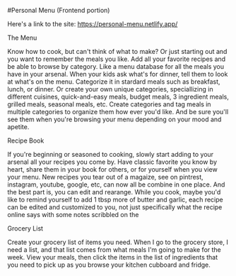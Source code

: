 #Personal Menu 
(Frontend portion)

Here's a link to the site: https://personal-menu.netlify.app/

The Menu 

Know how to cook, but can't think of what to make? Or just starting out and you want to remember the meals you like. Add all your favorite recipes and be able to browse by category. Like a menu database for all the meals you have in your arsenal. When your kids ask what's for dinner, tell them to look at what's on the menu. Categorize it in stardard meals such as breakfast, lunch, or dinner. Or create your own unique categories, speciallizing in different cuisines, quick-and-easy meals, budget meals, 3 ingredient meals, grilled meals, seasonal meals, etc. Create categories and tag meals in multiple categories to organize them how ever you'd like. And be sure you'll see them when you're browsing your menu depending on your mood and apetite.

Recipe Book 

If you're beginning or seasoned to cooking, slowly start adding to your arsenal all your recipes you come by. Have classic favorite you know by heart, share them in your book for others, or for yourself when you view your menu. New recipes you tear out of a magaize, see on pintrest, instagram, youtube, google, etc, can now all be combine in one place. And the best part is, you can edit and rearange. While you cook, maybe you'd like to remind yourself to add 1 tbsp more of butter and garlic, each recipe can be edited and customized to you, not just specifically what the recipe online says with some notes scribbled on the 

Grocery List 

Create your grocery list of items you need. When I go to the grocery store, I need a list, and that list comes from what meals I'm going to make for the week. View your meals, then click the items in the list of ingredients that you need to pick up as you browse your kitchen cubboard and fridge.
